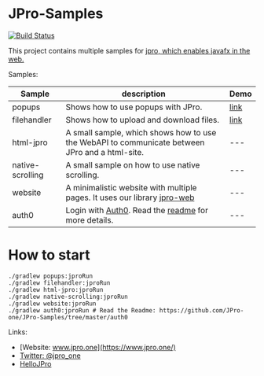 # JPro-Samples

[![Build Status](https://travis-ci.com/JPro-one/JPro-Samples.svg?branch=master)](https://travis-ci.com/JPro-one/JPro-Samples)

This project contains multiple samples for [jpro, which enables javafx in the web.](https://www.jpro.one/)



Samples:


  Sample | description | Demo
  -------|-------------|-------
  popups | Shows how to use popups with JPro. | [link](https://www.jfx-ensemble.com/?page=sample/jpro-samples/PopupsApp)
  filehandler | Shows how to upload and download files. |  [link](https://www.jfx-ensemble.com/?page=sample/jpro-samples/FileHandlerApp)
  html-jpro | A small sample, which shows how to use the WebAPI to communicate between JPro and a html-site. | ---
  native-scrolling | A small sample on how to use native scrolling. | ---
  website | A minimalistic website with multiple pages. It uses our library [jpro-web](https://github.com/Sandec/jpro-web) | ---
  auth0 | Login with [Auth0](https://auth0.com/). Read the [readme](https://github.com/JPro-one/JPro-Samples/tree/master/auth0) for more details. | ---



# How to start #


```
./gradlew popups:jproRun
./gradlew filehandler:jproRun
./gradlew html-jpro:jproRun
./gradlew native-scrolling:jproRun
./gradlew website:jproRun
./gradlew auth0:jproRun # Read the Readme: https://github.com/JPro-one/JPro-Samples/tree/master/auth0
```



Links:
 * [Website: www.jpro.one](https://www.jpro.one/) 
 * [Twitter: @jpro_one](https://twitter.com/jpro_one)
 * [HelloJPro](https://github.com/jpro-one/HelloJPro)

